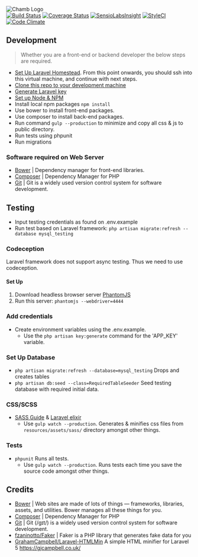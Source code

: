 ![Chamb Logo](http://i1341.photobucket.com/albums/o752/rdokollari/16003106_zps4kbvxlru.png "Chamb.Net Logo")  
[![Build Status](https://travis-ci.org/ahk-ch/chamb.net.svg?branch=master)](https://travis-ci.org/ahk-ch/chamb.net) [![Coverage Status](https://coveralls.io/repos/github/ahk-ch/chamb.net/badge.svg?branch=master)](https://coveralls.io/github/ahk-ch/chamb.net?branch=master)
[![SensioLabsInsight](https://insight.sensiolabs.com/projects/d11c5e6f-ed63-42f0-ad20-a3754787d91c/mini.png)](https://insight.sensiolabs.com/projects/d11c5e6f-ed63-42f0-ad20-a3754787d91c)
[![StyleCI](https://styleci.io/repos/46805254/shield)](https://styleci.io/repos/46805254)
[![Code Climate](https://codeclimate.com/github/ahk-ch/chamb.net/badges/gpa.svg)](https://codeclimate.com/github/ahk-ch/chamb.net)

## Development
> Whether you are a front-end or backend developer the below steps are required. 

- [Set Up Laravel Homestead](https://laravel.com/docs/5.2/homestead). From this point onwards, you should ssh into this virtual machine, and continue with next steps.
- [Clone this repo to your development machine](https://help.github.com/articles/cloning-a-repository/)
- [Generate Laravel key][laravel_recipes_generate_key]
- [Set up Node & NPM](https://docs.npmjs.com/getting-started/installing-node)
- Install local npm packages `npm install`
- Use bower to install front-end packages. 
- Use composer to install back-end packages.
- Run command `gulp --production` to minimize and copy all css & js to public directory.
- Run tests using phpunit
- Run migrations 

### Software required on Web Server
- [Bower][bower_path] | Dependency manager for front-end libraries.
- [Composer][composer_path] | Dependency Manager for PHP
- [Git][git_path] | Git is a widely used version control system for software development.

## Testing
- Input testing credentials as found on .env.example
- Run test based on Laravel framework: `php artisan migrate:refresh --database mysql_testing`
### Codeception
Laravel framework does not support async testing. Thus we need to use codeception.
#### Set Up
1. Download headless browser server [PhantomJS](http://phantomjs.org/download.html)
2. Run this server: `phantomjs --webdriver=4444`

### Add credentials
- Create environment variables using the .env.example. 
    - Use the `php artisan key:generate` command for the 'APP_KEY' variable.

### Set Up Database
- `php artisan migrate:refresh --database=mysql_testing` Drops and creates tables
- `php artisan db:seed --class=RequiredTableSeeder` Seed testing database with required initial data.


### CSS/SCSS
- [SASS Guide][sass_guide_path] & [Laravel elixir][laravel_elixir_path]
    - Use `gulp watch --production`. Generates & minifies css files from `resources/assets/sass/` directory amongst other things.
### Tests
- `phpunit` Runs all tests.
    - Use `gulp watch --production`. Runs tests each time you save the source code amongst other things.


## Credits
- [Bower][bower_path] | Web sites are made of lots of things — frameworks, libraries, assets, and utilities. Bower manages all these things for you.
- [Composer][composer_path] | Dependency Manager for PHP
- [Git][git_path] | Git (/ɡɪt/) is a widely used version control system for software development.
- [fzaninotto/Faker][fzaninotto_Faker_path] | Faker is a PHP library that generates fake data for you
- [GrahamCampbell/Laravel-HTMLMin][GrahamCampbell_Laravel_HTMLMin_path] A simple HTML minifier for Laravel 5 https://gjcampbell.co.uk/

[bower_path]: http://bower.io
[composer_path]: https://getcomposer.org/
[git_path]: https://git-scm.com/
[fzaninotto_Faker_path]: https://github.com/fzaninotto/Faker
[laravel_elixir_path]: http://laravel.com/docs/5.1/elixir
[sass_guide_path]: http://sass-lang.com/guide
[GrahamCampbell_Laravel_HTMLMin_path]: https://github.com/GrahamCampbell/Laravel-HTMLMin
[laravel_recipes_generate_key]: http://laravel-recipes.com/recipes/283/generating-a-new-application-key
[unify_website_url]: https://wrapbootstrap.com/theme/unify-responsive-website-template-WB0412697
